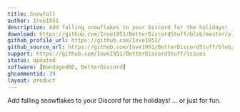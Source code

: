 ```yaml
---
title: Snowfall
author: Inve1951
description: Add falling snowflakes to your Discord for the holidays! ... or just for fun.
download: https://github.com/Inve1951/BetterDiscordStuff/blob/master/plugins/Snowfall.plugin.js
github_profile_url: https://github.com/Inve1951/
github_source_url: https://github.com/Inve1951/BetterDiscordStuff/blob/master/plugins/Snowfall.plugin.js
support: https://github.com/Inve1951/BetterDiscordStuff/issues
status: Updated
software: [BandagedBD, BetterDiscord]
ghcommentid: 39
layout: product
---
```

Add falling snowflakes to your Discord for the holidays! ... or just for fun.